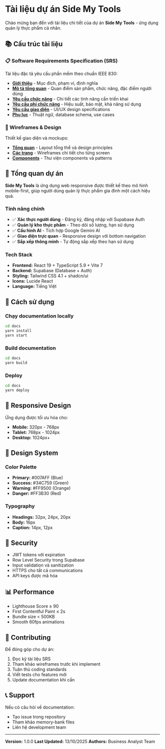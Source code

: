 # Tài liệu dự án Side My Tools

Chào mừng bạn đến với tài liệu chi tiết của dự án **Side My Tools** - ứng dụng quản lý thực phẩm cá nhân.

## 📚 Cấu trúc tài liệu

### 📋 Software Requirements Specification (SRS)
Tài liệu đặc tả yêu cầu phần mềm theo chuẩn IEEE 830:

- **[Giới thiệu](srs/introduction.md)** - Mục đích, phạm vi, định nghĩa
- **[Mô tả tổng quan](srs/overall-description.md)** - Quan điểm sản phẩm, chức năng, đặc điểm người dùng
- **[Yêu cầu chức năng](srs/functional-requirements.md)** - Chi tiết các tính năng cần triển khai
- **[Yêu cầu phi chức năng](srs/non-functional-requirements.md)** - Hiệu suất, bảo mật, khả năng sử dụng
- **[Yêu cầu giao diện](srs/interface-requirements.md)** - UI/UX design specifications
- **[Phụ lục](srs/appendices.md)** - Thuật ngữ, database schema, use cases

### 🎨 Wireframes & Design
Thiết kế giao diện và mockups:

- **[Tổng quan](./wireframes/overview.md)** - Layout tổng thể và design principles
- **[Các trang](./wireframes/screens.md)** - Wireframes chi tiết cho từng screen
- **[Components](./wireframes/components.md)** - Thư viện components và patterns

## 🎯 Tổng quan dự án

**Side My Tools** là ứng dụng web responsive được thiết kế theo mô hình mobile-first, giúp người dùng quản lý thực phẩm gia đình một cách hiệu quả.

### Tính năng chính
- ✅ **Xác thực người dùng** - Đăng ký, đăng nhập với Supabase Auth
- ✅ **Quản lý kho thực phẩm** - Theo dõi số lượng, hạn sử dụng
- ✅ **Cấu hình AI** - Tích hợp Google Gemini AI
- ✅ **Giao diện trực quan** - Responsive design với bottom navigation
- ✅ **Sắp xếp thông minh** - Tự động sắp xếp theo hạn sử dụng

### Tech Stack
- **Frontend:** React 19 + TypeScript 5.9 + Vite 7
- **Backend:** Supabase (Database + Auth)
- **Styling:** Tailwind CSS 4.1 + shadcn/ui
- **Icons:** Lucide React
- **Language:** Tiếng Việt

## 🚀 Cách sử dụng

### Chạy documentation locally
```bash
cd docs
yarn install
yarn start
```

### Build documentation
```bash
cd docs
yarn build
```

### Deploy
```bash
cd docs
yarn deploy
```

## 📱 Responsive Design

Ứng dụng được tối ưu hóa cho:
- **Mobile:** 320px - 768px
- **Tablet:** 768px - 1024px
- **Desktop:** 1024px+

## 🎨 Design System

### Color Palette
- **Primary:** #007AFF (Blue)
- **Success:** #34C759 (Green)
- **Warning:** #FF9500 (Orange)
- **Danger:** #FF3B30 (Red)

### Typography
- **Headings:** 32px, 24px, 20px
- **Body:** 16px
- **Caption:** 14px, 12px

## 🔐 Security

- JWT tokens với expiration
- Row Level Security trong Supabase
- Input validation và sanitization
- HTTPS cho tất cả communications
- API keys được mã hóa

## 📊 Performance

- Lighthouse Score ≥ 90
- First Contentful Paint ≤ 2s
- Bundle size < 500KB
- Smooth 60fps animations

## 🤝 Contributing

Để đóng góp cho dự án:
1. Đọc kỹ tài liệu SRS
2. Tham khảo wireframes trước khi implement
3. Tuân thủ coding standards
4. Viết tests cho features mới
5. Update documentation khi cần

## 📞 Support

Nếu có câu hỏi về documentation:
- Tạo issue trong repository
- Tham khảo memory-bank files
- Liên hệ development team

---

**Version:** 1.0.0
**Last Updated:** 13/10/2025
**Authors:** Business Analyst Team
